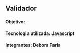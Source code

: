 ## Validador

#### Objetivo:

#### Tecnologia utilizada: Javascript 

#### Integrantes: Debora Faria 
